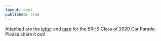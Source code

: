 ```yaml
---
layout: post
published: true
---
```

Attached are the [letter](https://drive.google.com/file/d/1Xr-BxFdVzhwhnVUFjGllChMwYhcITELg/view?usp=sharing) and [map](https://drive.google.com/file/d/1IrAL3W-uupDCS2tEd3uX3UTmAu2Tcm3y/view?usp=sharing) for the SRHS Class of 2020 Car Parade. Please share it out!
